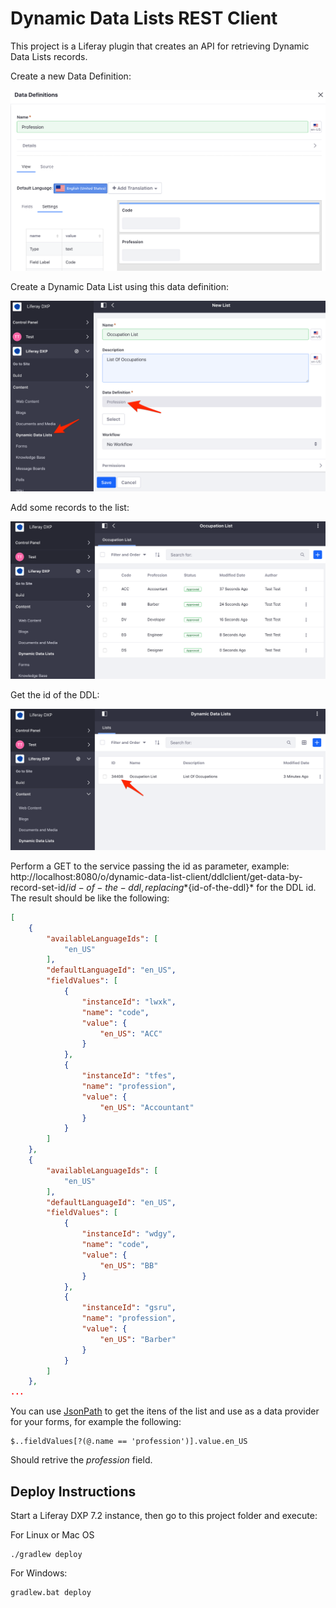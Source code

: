 # Dynamic Data Lists REST Client

This project is a Liferay plugin that creates an API for retrieving Dynamic Data Lists records.

Create a new Data Definition:

![Create a Data Definition](/images/data-definition.png)

Create a Dynamic Data List using this data definition:

![Create a DDL](/images/create-ddl.png)

Add some records to the list:

![Add some data](/images/add-some-records.png)

Get the id of the DDL:

![Get the ID](/images/get-id-of-ddl.png)

Perform a GET to the service passing the id as parameter, example: http://localhost:8080/o/dynamic-data-list-client/ddlclient/get-data-by-record-set-id/${id-of-the-ddl}, replacing *${id-of-the-ddl}* for the DDL id. The result should be like the following:

```json
[
    {
        "availableLanguageIds": [
            "en_US"
        ],
        "defaultLanguageId": "en_US",
        "fieldValues": [
            {
                "instanceId": "lwxk",
                "name": "code",
                "value": {
                    "en_US": "ACC"
                }
            },
            {
                "instanceId": "tfes",
                "name": "profession",
                "value": {
                    "en_US": "Accountant"
                }
            }
        ]
    },
    {
        "availableLanguageIds": [
            "en_US"
        ],
        "defaultLanguageId": "en_US",
        "fieldValues": [
            {
                "instanceId": "wdgy",
                "name": "code",
                "value": {
                    "en_US": "BB"
                }
            },
            {
                "instanceId": "gsru",
                "name": "profession",
                "value": {
                    "en_US": "Barber"
                }
            }
        ]
    },
...
```

You can use [JsonPath](https://github.com/json-path/JsonPath/) to get the itens of the list and use as a data provider for your forms, for example the following:

```
$..fieldValues[?(@.name == 'profession')].value.en_US
```

Should retrive the *profession* field.


## Deploy Instructions

Start a Liferay DXP 7.2 instance, then go to this project folder and execute:

For Linux or Mac OS

```
./gradlew deploy
```

For Windows:

```
gradlew.bat deploy
```